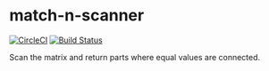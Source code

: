 # match-n-scanner

[![CircleCI](https://circleci.com/gh/kjirou/match-n-scanner.svg?style=svg)](https://circleci.com/gh/kjirou/match-n-scanner)
[![Build Status](https://travis-ci.org/kjirou/match-n-scanner.svg?branch=master)](https://travis-ci.org/kjirou/match-n-scanner)

Scan the matrix and return parts where equal values are connected.
